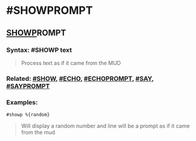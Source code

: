# #SHOWPROMPT

## <u>SHOWP</u>ROMPT

### **Syntax:** #SHOWP text

> Process text as if it came from the MUD 

### **Related:** [#SHOW](SHOW.md), [#ECHO](ECHO.md), [#ECHOPROMPT](ECHOPROMPT.md), [#SAY](SAY.md), [#SAYPROMPT](SAYPROMPT.md)

### **Examples:**
`#showp %{random}`
> Will display a random number and line will be a prompt as if it came from the mud